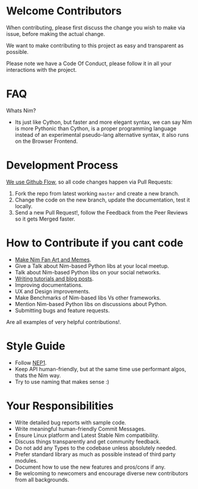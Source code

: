 
# Welcome Contributors

When contributing, please first discuss the change you wish to make via issue, before making the actual change.

We want to make contributing to this project as easy and transparent as possible.

Please note we have a Code Of Conduct, please follow it in all your interactions with the project.


# FAQ

Whats Nim?

- Its just like Cython, but faster and more elegant syntax, we can say Nim is more Pythonic than Cython, 
is a proper programming language instead of an experimental pseudo-lang alternative syntax, it also runs on the Browser Frontend.


# Development Process

[We use Github Flow](https://guides.github.com/introduction/flow/index.html), so all code changes happen via Pull Requests:

1. Fork the repo from latest working `master` and create a new branch.
2. Change the code on the new branch, update the documentation, test it locally.
3. Send a new Pull Request!, follow the Feedback from the Peer Reviews so it gets Merged faster.


# How to Contribute if you cant code

- [Make Nim Fan Art and Memes](https://t.me/addstickers/nimlang).
- Give a Talk about Nim-based Python libs at your local meetup.
- Talk about Nim-based Python libs on your social networks.
- [Writing tutorials and blog posts](https://dev.to/juancarlospaco/self-firejailing-web-framework-h5l).
- Improving documentations.
- UX and Design improvements.
- Make Benchmarks of Nim-based libs Vs other frameworks.
- Mention Nim-based Python libs on discussions about Python.
- Submitting bugs and feature requests.

Are all examples of very helpful contributions!.


# Style Guide

- Follow [NEP1](https://nim-lang.org/docs/nep1.html).
- Keep API human-friendly, but at the same time use performant algos, thats the Nim way.
- Try to use naming that makes sense :)


# Your Responsibilities

- Write detailed bug reports with sample code.
- Write meaningful human-friendly Commit Messages.
- Ensure Linux platform and Latest Stable Nim compatibility.
- Discuss things transparently and get community feedback.
- Do not add any Types to the codebase unless absolutely needed.
- Prefer standard library as much as possible instead of third party modules.
- Document how to use the new features and pros/cons if any.
- Be welcoming to newcomers and encourage diverse new contributors from all backgrounds.
